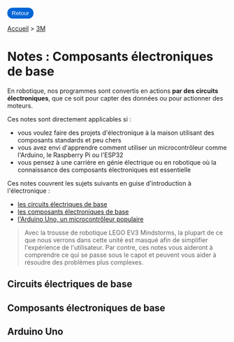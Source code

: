 <style>
    button {
        background-color: #0366d6;
        color: white;
        padding: 5px 10px;
        border: none;
        border-radius: 12px;
    }
</style>
<button onclick="window.history.back()" >Retour</button>

[Accueil](./index.md) > [3M](./acceuil3M.md#projet-2--circuits-électroniques-et-programmation)

# Notes : Composants électroniques de base

En robotique, nos programmes sont convertis en actions **par des circuits électroniques**, que ce soit pour capter des données ou pour actionner des moteurs.

Ces notes sont directement applicables si :
* vous voulez faire des projets d'électronique à la maison utilisant des composants standards et peu chers
* vous avez envi d'apprendre comment utiliser un microcontrôleur comme l'Arduino, le Raspberry Pi ou l'ESP32
* vous pensez à une carrière en génie électrique ou en robotique où la connaissance des composants électroniques est essentielle

Ces notes couvrent les sujets suivants en guise d'introduction à l'électronique :
* [les circuits électriques de base](#circuits-électriques-de-base)
* [les composants électroniques de base](#composants-électroniques-de-base)
* [l'Arduino Uno, un microcontrôleur populaire](#arduino-uno)

> Avec la trousse de robotique LEGO EV3 Mindstorms, la plupart de ce que nous verrons dans cette unité est masqué afin de simplifier l'expérience de l'utilisateur. Par contre, ces notes vous aideront à comprendre ce qui se passe sous le capot et peuvent vous aider à résoudre des problèmes plus complexes.

## Circuits électriques de base

## Composants électroniques de base

## Arduino Uno
